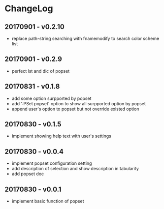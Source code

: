 
# ChangeLog 

## 20170901 - v0.2.10
 - replace path-string searching with fnamemodify to search color scheme list

## 20170901 - v0.2.9
 - perfect lst and dic of popset

## 20170831 - v0.1.8
 - add some option surpported by popset
 - add ':PSet popset' option to show all surpported option by popset
 - append user's option to popset but not override existed option

## 20170830 - v0.1.5
 - implement showing help text with user's settings

## 20170830 - v0.0.4
- implement popset configuration setting
- add description of selection and show description in tabularity
- add popset doc

## 20170830 - v0.0.1
 - implement basic function of popset

